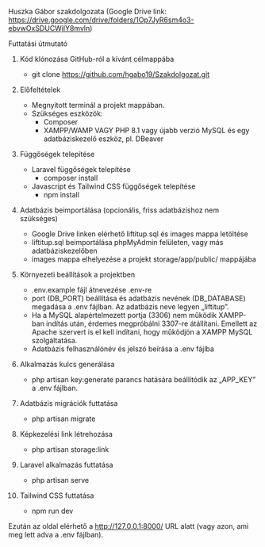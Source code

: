 Huszka Gábor szakdolgozata (Google Drive link: https://drive.google.com/drive/folders/1Op7JyR6sm4o3-ebvwOxSDUCWjlY8mvln)

Futtatási útmutató

1. Kód klónozása GitHub-ról a kívánt célmappába

    - git clone https://github.com/hgabo19/Szakdolgozat.git

2. Előfeltételek

    - Megnyitott terminál a projekt mappában.
    - Szükséges eszközök:
        - Composer
        - XAMPP/WAMP VAGY
          PHP 8.1 vagy újabb verzió
          MySQL és egy adatbáziskezelő eszköz, pl. DBeaver

3. Függőségek telepítése

    - Laravel függőségek telepítése
        - composer install
    - Javascript és Tailwind CSS függőségek telepítése
        - npm install

4. Adatbázis beimportálása (opcionális, friss adatbázishoz nem szükséges)

    - Google Drive linken elérhető liftitup.sql és images mappa letöltése
    - liftitup.sql beimportálása phpMyAdmin felületen, vagy más adatbáziskezelőben
    - images mappa elhelyezése a projekt storage/app/public/ mappájába

5. Környezeti beállítások a projektben

    - .env.example fájl átnevezése .env-re
    - port (DB_PORT) beállítása és adatbázis nevének (DB_DATABASE) megadása a .env fájlban. Az adatbázis neve legyen „liftitup”.
    - Ha a MySQL alapértelmezett portja (3306) nem működik XAMPP-ban indítás után, érdemes megpróbálni 3307-re átállítani. Emellett az Apache szervert is el kell indítani, hogy működjön a XAMPP MySQL szolgáltatása.
    - Adatbázis felhasználónév és jelszó beírása a .env fájlba

6. Alkalmazás kulcs generálása

    - php artisan key:generate parancs hatására beállítódik az „APP_KEY” a .env fájlban.

7. Adatbázis migrációk futtatása

    - php artisan migrate

8. Képkezelési link létrehozása

    - php artisan storage:link

9. Laravel alkalmazás futtatása

    - php artisan serve

10. Tailwind CSS futtatása

    - npm run dev

Ezután az oldal elérhető a http://127.0.0.1:8000/ URL alatt (vagy azon, ami meg lett adva a .env fájlban).
